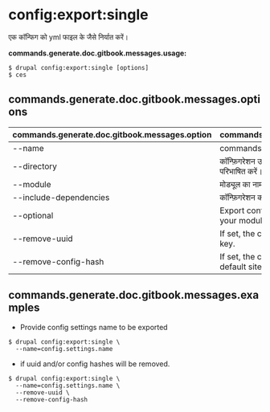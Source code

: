 # config:export:single
एक कॉन्फिग को yml फाइल के जैसे निर्यात करें।

**commands.generate.doc.gitbook.messages.usage:**
```
$ drupal config:export:single [options]
$ ces  
```

## commands.generate.doc.gitbook.messages.options
commands.generate.doc.gitbook.messages.option | commands.generate.doc.gitbook.messages.details
-------|-------------
--name | commands.config.export.single.options.name
--directory | कॉन्फ़िगरेशन उत्पादन को सेव करने के लिए एक्सपोर्ट डायरेक्टरी को परिभाषित करें।
--module | मोड्यूल का नाम।
--include-dependencies | कॉन्फ़िगरेशन का निर्भरता के रूप में अच्छी तरह से एक्सपोर्ट करे।
--optional | Export config as an optional YAML configuration in your module
--remove-uuid | If set, the configuration will be exported without uuid key.
--remove-config-hash | If set, the configuration will be exported without the default site hash key.

## commands.generate.doc.gitbook.messages.examples
* Provide config settings name to be exported
```
$ drupal config:export:single \
  --name=config.settings.name
```
* if uuid and/or config hashes will be removed.
```
$ drupal config:export:single \
  --name=config.settings.name \
  --remove-uuid \
  --remove-config-hash

```
